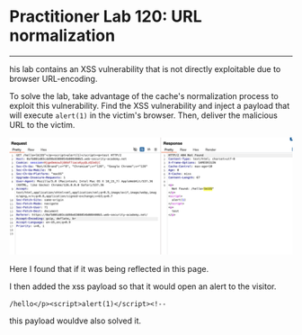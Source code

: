 # Practitioner Lab 120: URL normalization

---

his lab contains an XSS vulnerability that is not directly exploitable due to browser URL-encoding.

To solve the lab, take advantage of the cache's normalization process to exploit this vulnerability. Find the XSS vulnerability and inject a payload that will execute `alert(1)` in the victim's browser. Then, deliver the malicious URL to the victim.

![Untitled](Practitioner%20Lab%20120%20URL%20normalization%206158bcdb6b8b436db23b893169914965/Untitled.png)

Here I found that if it was being reflected in this page. 

I then added the xss payload so that it would open an alert to the visitor. 

```
/hello</p><script>alert(1)</script><!--
```

this payload wouldve also solved it.